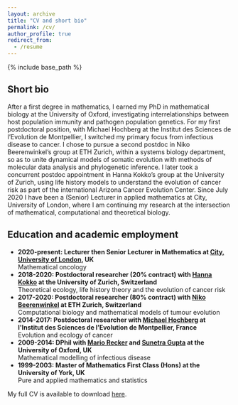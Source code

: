 ```yaml
---
layout: archive
title: "CV and short bio"
permalink: /cv/
author_profile: true
redirect_from:
  - /resume
---
```


{% include base_path %}

## Short bio

After a first degree in mathematics, I earned my PhD in mathematical biology at the University of Oxford, investigating interrelationships between host population immunity and pathogen population genetics. For my first postdoctoral position, with Michael Hochberg at the Institut des Sciences de l’Evolution de Montpellier, I switched my primary focus from infectious disease to cancer. I chose to pursue a second postdoc in Niko Beerenwinkel’s group at ETH Zurich, within a systems biology department, so as to unite dynamical models of somatic evolution with methods of molecular data analysis and phylogenetic inference. I later took a concurrent postdoc appointment in Hanna Kokko’s group at the University of Zurich, using life history models to understand the evolution of cancer risk as part of the international Arizona Cancer Evolution Center. Since July 2020 I have been a (Senior) Lecturer in applied mathematics at City, University of London, where I am continuing my research at the intersection of mathematical, computational and theoretical biology.

## Education and academic employment

* **2020-present: Lecturer then Senior Lecturer in Mathematics at [City, University of London](https://www.city.ac.uk/about/schools/mathematics-computer-science-engineering/mathematics), UK**  
Mathematical oncology
* **2018-2020: Postdoctoral researcher (20% contract) with [Hanna Kokko](https://www.ieu.uzh.ch/en/staff/member/kokko_hanna.html) at the University of Zurich, Switzerland**  
Theoretical ecology, life history theory and the evolution of cancer risk
* **2017-2020: Postdoctoral researcher (80% contract) with [Niko Beerenwinkel](https://bsse.ethz.ch/department/people/detail-person.MTQ5NDE3.TGlzdC8yNjY5LDEwNjI4NTM0MDk=.html) at ETH Zurich, Switzerland**  
Computational biology and mathematical models of tumour evolution
* **2014-2017: Postdoctoral researcher with [Michael Hochberg](https://eec.edu.umontpellier.fr/people/mike-hochberg) at l'Institut des Sciences de l’Evolution de Montpellier, France**  
Evolution and ecology of cancer
* **2009-2014: DPhil with [Mario Recker](https://emps.exeter.ac.uk/mathematics/staff/mr386) and [Sunetra Gupta](https://www.zoo.ox.ac.uk/people/professor-sunetra-gupta) at the University of Oxford, UK**  
Mathematical modelling of infectious disease
* **1999-2003: Master of Mathematics First Class (Hons) at the University of York, UK**  
Pure and applied mathematics and statistics

My full CV is available to download [here](/../../files/CV-RobNoble.pdf).
